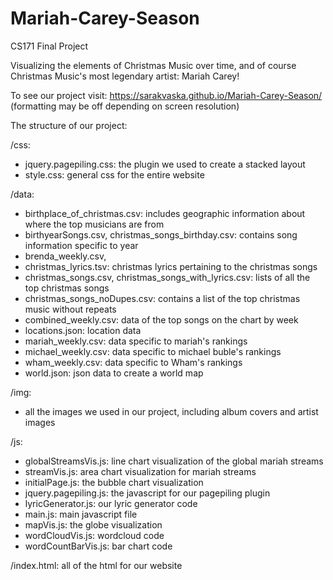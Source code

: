 # Mariah-Carey-Season
CS171 Final Project

Visualizing the elements of Christmas Music over time, and of course Christmas Music's most legendary artist: Mariah Carey!

To see our project visit: https://sarakvaska.github.io/Mariah-Carey-Season/ (formatting may be off depending on screen resolution)


The structure of our project:

/css: 
  - jquery.pagepiling.css: the plugin we used to create a stacked layout
  - style.css: general css for the entire website
  
/data: 
  - birthplace_of_christmas.csv: includes geographic information about where the top musicians are from
  - birthyearSongs.csv, christmas_songs_birthday.csv: contains song information specific to year
  - brenda_weekly.csv, 
  - christmas_lyrics.tsv: christmas lyrics pertaining to the christmas songs
  - christmas_songs.csv, christmas_songs_with_lyrics.csv: lists of all the top christmas songs
  - christmas_songs_noDupes.csv: contains a list of the top christmas music without repeats
  - combined_weekly.csv: data of the top songs on the chart by week
  - locations.json: location data
  - mariah_weekly.csv: data specific to mariah's rankings 
  - michael_weekly.csv: data specific to michael buble's rankings
  - wham_weekly.csv: data specific to Wham's rankings
  - world.json: json data to create a world map

/img: 
  - all the images we used in our project, including album covers and artist images
  
/js:
  - globalStreamsVis.js: line chart visualization of the global mariah streams
  - streamVis.js: area chart visualization for mariah streams
  - initialPage.js: the bubble chart visualization
  - jquery.pagepiling.js: the javascript for our pagepiling plugin
  - lyricGenerator.js: our lyric generator code
  - main.js: main javascript file
  - mapVis.js: the globe visualization
  - wordCloudVis.js: wordcloud code
  - wordCountBarVis.js: bar chart code
  
  /index.html: all of the html for our website
